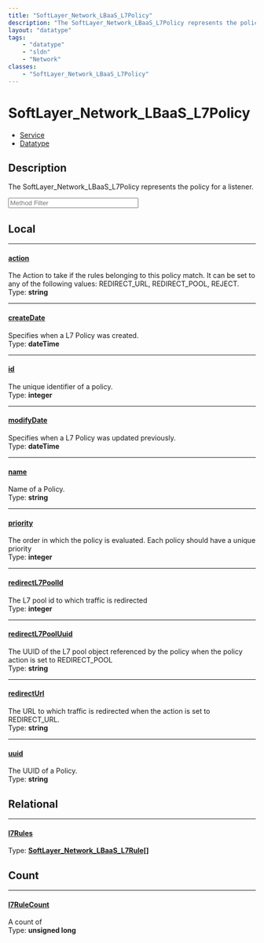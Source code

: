 ```yaml
---
title: "SoftLayer_Network_LBaaS_L7Policy"
description: "The SoftLayer_Network_LBaaS_L7Policy represents the policy for a listener."
layout: "datatype"
tags:
    - "datatype"
    - "sldn"
    - "Network"
classes:
    - "SoftLayer_Network_LBaaS_L7Policy"
---
```


# SoftLayer_Network_LBaaS_L7Policy
<div id='service-datatype'>
    <ul id='sldn-reference-tabs'>
    <li id='service'> <a href='/reference/services/SoftLayer_Network_LBaaS_L7Policy' >Service</a></li>    <li id='datatype'> <a href='/reference/datatypes/SoftLayer_Network_LBaaS_L7Policy' >Datatype</a></li>
    </ul>
</div>

## Description 
The SoftLayer_Network_LBaaS_L7Policy represents the policy for a listener. 





<!-- Service Filer BEGIN -->
<div class="view-filters">
        <div class="clearfix">
            <div class="search-input-box">
                <input placeholder="Method Filter" onkeyup="titleSearch(inputId='prop-input', divId='properties', elementClass='prop-row')" 
                    type="text" id="prop-input" value="" size="30" maxlength="128" class="form-text">
            </div>
        </div>
</div>
<!-- Service Filer END -->

<div id="properties" class="content">
<div id="localProperties" class="prop-content" >

## Local
-----
[action]: #action
#### [action]
The Action to take if the rules belonging to this policy match. It can be set to any of the following values: REDIRECT_URL, REDIRECT_POOL, REJECT.   
<span class="type-label">Type: </span>**string**

-----
[createDate]: #createdate
#### [createDate]
Specifies when a L7 Policy was created.  
<span class="type-label">Type: </span>**dateTime**

-----
[id]: #id
#### [id]
The unique identifier of a policy.  
<span class="type-label">Type: </span>**integer**

-----
[modifyDate]: #modifydate
#### [modifyDate]
Specifies when a L7 Policy was updated previously.  
<span class="type-label">Type: </span>**dateTime**

-----
[name]: #name
#### [name]
Name of a Policy.  
<span class="type-label">Type: </span>**string**

-----
[priority]: #priority
#### [priority]
The order in which the policy is evaluated. Each policy should have a unique priority   
<span class="type-label">Type: </span>**integer**

-----
[redirectL7PoolId]: #redirectl7poolid
#### [redirectL7PoolId]
The L7 pool id to which traffic is redirected   
<span class="type-label">Type: </span>**integer**

-----
[redirectL7PoolUuid]: #redirectl7pooluuid
#### [redirectL7PoolUuid]
The UUID of the L7 pool object referenced by the policy when the policy action is set to REDIRECT_POOL   
<span class="type-label">Type: </span>**string**

-----
[redirectUrl]: #redirecturl
#### [redirectUrl]
The URL to which traffic is redirected when the action is set to REDIRECT_URL.   
<span class="type-label">Type: </span>**string**

-----
[uuid]: #uuid
#### [uuid]
The UUID of a Policy.  
<span class="type-label">Type: </span>**string**

</div>
<!-- LOCAL PROPERTY END -->

<div id="relationalProperties"  class="prop-content" >

## Relational
-----
[l7Rules]: #l7rules
#### [l7Rules]
  
<span class="type-label">Type: </span>**<a href='/reference/datatypes/SoftLayer_Network_LBaaS_L7Rule'>SoftLayer_Network_LBaaS_L7Rule[] </a>**


## Count

-----
[l7RuleCount]: #l7rulecount
#### [l7RuleCount]
A count of    
<span class="type-label">Type: </span>**unsigned long**

</div>


